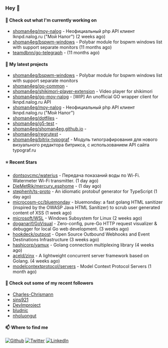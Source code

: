 ### Hey 👋

#### 👷 Check out what I'm currently working on

- [shoman4eg/moy-nalog](https://github.com/shoman4eg/moy-nalog) - Неофициальный php API клиент lknpd.nalog.ru (&#34;Мой Налог&#34;)  (2 weeks ago)
- [shoman4eg/bspwm-windows](https://github.com/shoman4eg/bspwm-windows) - Polybar module for bspwm windows list with support separate monitors (11 months ago)
- [teamdbnn/go-telegraph](https://github.com/teamdbnn/go-telegraph) -  (11 months ago)

#### 🌱 My latest projects

- [shoman4eg/bspwm-windows](https://github.com/shoman4eg/bspwm-windows) - Polybar module for bspwm windows list with support separate monitors
- [shoman4eg/go-common](https://github.com/shoman4eg/go-common) - 
- [shoman4eg/shikimori-player-extension](https://github.com/shoman4eg/shikimori-player-extension) - Video player for shikimori
- [shoman4eg/go-moy-nalog](https://github.com/shoman4eg/go-moy-nalog) - [WIP] An unofficial GO wrapper client for lknpd.nalog.ru API 
- [shoman4eg/moy-nalog](https://github.com/shoman4eg/moy-nalog) - Неофициальный php API клиент lknpd.nalog.ru (&#34;Мой Налог&#34;) 
- [shoman4eg/dotfiles](https://github.com/shoman4eg/dotfiles) - 
- [shoman4eg/g5-test](https://github.com/shoman4eg/g5-test) - 
- [shoman4eg/shoman4eg.github.io](https://github.com/shoman4eg/shoman4eg.github.io) - 
- [shoman4eg/regrutest](https://github.com/shoman4eg/regrutest) - 
- [shoman4eg/bitrix-typograf](https://github.com/shoman4eg/bitrix-typograf) - Модуль типографирования для нового визуального редактора битрикса, с использованием API сайта typograf.ru

#### ⭐ Recent Stars

- [dontsovcmc/waterius](https://github.com/dontsovcmc/waterius) - Передача показаний воды по Wi-Fi. Watermeter Wi-Fi transmitter. (1 day ago)
- [DieMetRik/mercury_esphome](https://github.com/DieMetRik/mercury_esphome) -  (1 day ago)
- [stephenh/ts-proto](https://github.com/stephenh/ts-proto) - An idiomatic protobuf generator for TypeScript (1 day ago)
- [microcosm-cc/bluemonday](https://github.com/microcosm-cc/bluemonday) - bluemonday: a fast golang HTML sanitizer (inspired by the OWASP Java HTML Sanitizer) to scrub user generated content of XSS (1 week ago)
- [microsoft/WSL](https://github.com/microsoft/WSL) - Windows Subsystem for Linux (2 weeks ago)
- [doganarif/GoVisual](https://github.com/doganarif/GoVisual) - Zero-config, pure-Go HTTP request visualizer &amp; debugger for local Go web development. (3 weeks ago)
- [hookdeck/outpost](https://github.com/hookdeck/outpost) - Open Source Outbound Webhooks and Event Destinations Infrastructure (3 weeks ago)
- [hashicorp/yamux](https://github.com/hashicorp/yamux) - Golang connection multiplexing library (4 weeks ago)
- [aceld/zinx](https://github.com/aceld/zinx) - A lightweight concurrent server framework based on Golang. (4 weeks ago)
- [modelcontextprotocol/servers](https://github.com/modelcontextprotocol/servers) - Model Context Protocol Servers (1 month ago)

#### 👯 Check out some of my recent followers

- [Charles-Chrismann](https://github.com/Charles-Chrismann)
- [sins921](https://github.com/sins921)
- [DevImproject](https://github.com/DevImproject)
- [bludnic](https://github.com/bludnic)
- [nholuongut](https://github.com/nholuongut)


#### 📫 Where to find me
<p>
<a href="https://github.com/shoman4eg" target="_blank"><img alt="Github" src="https://img.shields.io/badge/GitHub-%2312100E.svg?&style=for-the-badge&logo=Github&logoColor=white" /></a>
<a href="https://twitter.com/shoman4eg" target="_blank"><img alt="Twitter" src="https://img.shields.io/badge/twitter-%231DA1F2.svg?&style=for-the-badge&logo=twitter&logoColor=white" /></a>
<a href="https://www.linkedin.com/in/artemdubinin/" target="_blank"><img alt="LinkedIn" src="https://img.shields.io/badge/linkedin-%230077B5.svg?&style=for-the-badge&logo=linkedin&logoColor=white" /></a>
</p>
